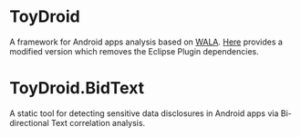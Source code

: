 ToyDroid
======================
A framework for Android apps analysis based on 
[WALA](http://wala.sourceforge.net/wiki/index.php/Main_Page). 
[Here](https://github.com/hjjandy/WALA)
provides a modified version which removes the Eclipse Plugin dependencies.


ToyDroid.BidText
======================
A static tool for detecting sensitive data disclosures 
in Android apps via Bi-directional Text correlation analysis.
